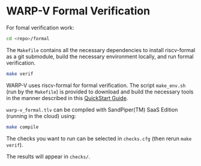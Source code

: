 
# WARP-V Formal Verification

For fomal verification work:

```sh
cd <repo>/formal
```

The `Makefile` contains all the necessary dependencies to install riscv-formal as a
git submodule, build the necessary environment locally, and run formal verification.

```sh
make verif
```

WARP-V uses riscv-formal for formal verification. The script `make_env.sh` (run by the `Makefile`) is provided to
download and build the necessary tools in the manner described in this <a href="https://github.com/cliffordwolf/riscv-formal/blob/master/docs/quickstart.md" target="_blank" atom_fix="_">QuickStart Guide</a>.

`warp-v_formal.tlv` can be compiled with SandPiper(TM) SaaS Edition (running in the cloud) using:

```sh
make compile
```

The checks you want to run can be selected in `checks.cfg` (then rerun `make verif`).

The results will appear in `checks/`.
